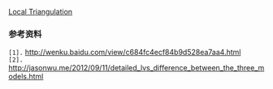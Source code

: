 [Local Triangulation](http://hatter-source-code.googlecode.com/svn/trunk/attachments/wiki/network/BIGIP_LTM_Local_Triangulation.pdf)


### 参考资料 ###
`[1].` http://wenku.baidu.com/view/c684fc4ecf84b9d528ea7aa4.html<br>
<code>[2].</code> <a href='http://jasonwu.me/2012/09/11/detailed_lvs_difference_between_the_three_models.html'>http://jasonwu.me/2012/09/11/detailed_lvs_difference_between_the_three_models.html</a><br>